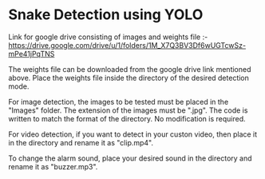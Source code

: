 # Snake Detection using YOLO

Link for google drive consisting of images and weights file :- https://drive.google.com/drive/u/1/folders/1M_X7Q3BV3Df6wUGTcwSz-mPe41jPqTNS

The weights file can be downloaded from the google drive link mentioned above. Place the weights file inside the directory of the desired detection mode. 

For image detection, the images to be tested must be placed in the "Images" folder. The extension of the images must be ".jpg". The code is written to match the format of the directory. No modification is required.

For video detection, if you want to detect in your custon video, then place it in the directory and rename it as "clip.mp4".

To change the alarm sound, place your desired sound in the directory and rename it as "buzzer.mp3".  
